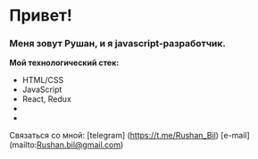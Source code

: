 # Привет! 


### Меня зовут Рушан, и я javascript-разработчик.

**Мой технологический стек:**
* HTML/CSS
* JavaScript
* React, Redux
*
*

Связаться со мной: [telegram] (https://t.me/Rushan_Bil) [e-mail] (mailto:Rushan.bil@gmail.com)
